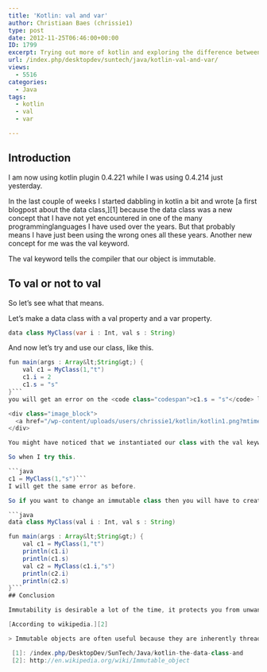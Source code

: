 ```yaml
---
title: 'Kotlin: val and var'
author: Christiaan Baes (chrissie1)
type: post
date: 2012-11-25T06:46:00+00:00
ID: 1799
excerpt: Trying out more of kotlin and exploring the difference between val and var.
url: /index.php/desktopdev/suntech/java/kotlin-val-and-var/
views:
  - 5516
categories:
  - Java
tags:
  - kotlin
  - val
  - var

---
```

## Introduction

I am now using kotlin plugin 0.4.221 while I was using 0.4.214 just yesterday.

In the last couple of weeks I started dabbling in kotlin a bit and wrote [a first blogpost about the data class,][1] because the data class was a new concept that I have not yet encountered in one of the many programminglanguages I have used over the years. But that probably means I have just been using the wrong ones all these years. Another new concept for me was the val keyword. 

The val keyword tells the compiler that our object is immutable.

## To val or not to val

So let&#8217;s see what that means.

Let&#8217;s make a data class with a val property and a var property.

```java
data class MyClass(var i : Int, val s : String)
```
And now let&#8217;s try and use our class, like this.

```java
fun main(args : Array&lt;String&gt;) {
    val c1 = MyClass(1,"t")
    c1.i = 2
    c1.s = "s"
}```
you will get an error on the <code class="codespan">c1.s = "s"</code> line because s is immutable and has been set in the constructor.

<div class="image_block">
  <a href="/wp-content/uploads/users/chrissie1/kotlin/kotlin1.png?mtime=1353831918"><img alt="" src="/wp-content/uploads/users/chrissie1/kotlin/kotlin1.png?mtime=1353831918" width="279" height="124" /></a>
</div>

You might have noticed that we instantiated our class with the val keyword as well. this means you can no longer assign another instance to it..

So when I try this.

```java
c1 = MyClass(1,"s")```
I will get the same error as before.

So if you want to change an immutable class then you will have to create another instance and start passing that along.

```java
data class MyClass(val i : Int, val s : String)

fun main(args : Array&lt;String&gt;) {
    val c1 = MyClass(1,"t")
    println(c1.i)
    println(c1.s)
    val c2 = MyClass(c1.i,"s")
    println(c2.i)
    println(c2.s)
}```
## Conclusion

Immutability is desirable a lot of the time, it protects you from unwanted side effects. 

[According to wikipedia.][2]

> Immutable objects are often useful because they are inherently thread-safe.[1] Other benefits are that they are simpler to understand and reason about and offer higher security than mutable objects.

 [1]: /index.php/DesktopDev/SunTech/Java/kotlin-the-data-class-and
 [2]: http://en.wikipedia.org/wiki/Immutable_object
